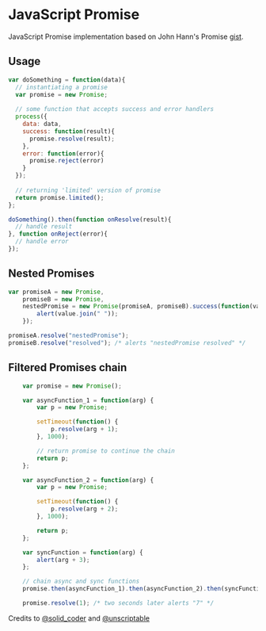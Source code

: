 JavaScript Promise
=======

JavaScript Promise implementation based on John Hann's Promise [gist](https://gist.github.com/3281076/16dcb54a693e87965438e0de66e8d732c9334e1d). 

Usage
-----

```javascript
var doSomething = function(data){
  // instantiating a promise
  var promise = new Promise;
  
  // some function that accepts success and error handlers
  process({
    data: data,
    success: function(result){
      promise.resolve(result);
    },
    error: function(error){
      promise.reject(error)
    }
  });
  
  // returning 'limited' version of promise
  return promise.limited();
};

doSomething().then(function onResolve(result){
  // handle result
}, function onReject(error){
  // handle error
});
```

Nested Promises
-----
```javascript
var promiseA = new Promise,
    promiseB = new Promise,
    nestedPromise = new Promise(promiseA, promiseB).success(function(value) {
        alert(value.join(" "));
    });

promiseA.resolve("nestedPromise");
promiseB.resolve("resolved"); /* alerts "nestedPromise resolved" */

```

Filtered Promises chain
-----
```javascript
    var promise = new Promise();

    var asyncFunction_1 = function(arg) {
        var p = new Promise;

        setTimeout(function() {
            p.resolve(arg + 1);
        }, 1000);

        // return promise to continue the chain
        return p;
    };

    var asyncFunction_2 = function(arg) {
        var p = new Promise;

        setTimeout(function() {
            p.resolve(arg + 2);
        }, 1000);

        return p;
    };

    var syncFunction = function(arg) {
        alert(arg + 3);
    };

    // chain async and sync functions
    promise.then(asyncFunction_1).then(asyncFunction_2).then(syncFunction);

    promise.resolve(1); /* two seconds later alerts "7" */

```

Credits to [@solid_coder](https://twitter.com/solid_coder) and [@unscriptable](https://twitter.com/unscriptable)